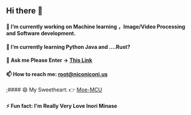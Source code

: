 ## Hi there 👋



#### 🔭 I’m currently working on Machine learning ，Image/Video Processing and Software development.
 
#### 🌱 I’m currently learning Python Java and ....Rust?
  
#### 💬 Ask me Please Enter → [This Link](https://blog.yazawaniko.com/index.php/white-1.html "This Link")
 
#### 📫 How to reach me: root@niconiconi.us

;#### 😄 My Sweetheart: 👉 [Moe-MCU](https://github.com/Moe-MCU "Moe-MCU") 

#### ⚡ Fun fact: I'm Really Very Love Inori Minase


